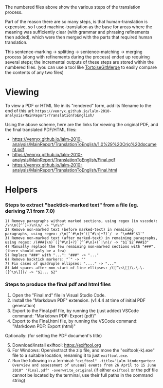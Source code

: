 The numbered files above show the various steps of the translation process.

Part of the reason there are so many steps, is that human-translation is expensive, so I used machine-translation as the base for areas where the meaning was sufficiently clear (with grammar and phrasing refinements then added), which were then merged with the parts that required human translation.

This sentence-marking -> splitting -> sentence-matching -> merging process (along with refinements during the process) ended up requiring several steps; the incremental outputs of these steps are stored within the numbered files. (you can use a tool like [TortoiseGitMerge](https://github.com/Venryx/TortoiseGitMerge_Standalone) to easily compare the contents of any two files)

# Viewing

To view a PDF or HTML file in its "rendered" form, add its filename to the end of this url: `https://venryx.github.io/lalm-2010-analysis/MainReport/TranslationToEnglish/`

Using the above scheme, here are the links for viewing the original PDF, and the final translated PDF/HTML files:
* https://venryx.github.io/lalm-2010-analysis/MainReport/TranslationToEnglish/1.0%29%20Orig%20document.pdf
* https://venryx.github.io/lalm-2010-analysis/MainReport/TranslationToEnglish/Final.pdf
* https://venryx.github.io/lalm-2010-analysis/MainReport/TranslationToEnglish/Final.html

# Helpers

### Steps to extract "backtick-marked text" from a file (eg. deriving 7.1 from 7.0)
```
1) Remove paragraphs without marked sections, using regex (in vscode): /\n\n([^`]+)\n\n/ -> "\n\n"
2) Remove non-marked text (before marked-text) in remaining paragraphs, using regex: /\n[^`#\n]+`([^#\n]+?)`/ -> "\n###`$1`"
3) Remove non-marked text (after marked-text) in remaining paragraphs, using regex: /(###|\n)`([^#\n]+?)`[^`#\n]+(`|\n)/ -> "$1`$2`###$3"
4) Manually replace the few remaining non-marked sections with "###". (there should only be a few)
5) Replace "###" with "...": "###" -> "..."
6) Remove backtick markers: "`" -> ""
7) Fix cases of quadruple ellipses: "...." -> "..."
8) Add spaces after non-start-of-line ellipses: /([^\s\[])\.\.\.([^\s\]])/ -> "$1... $2"
```

### Steps to produce the final pdf and html files

1) Open the "Final.<span/>md" file in Visual Studio Code.
2) Install the "Markdown PDF" extension. (v1.4.4 at time of initial PDF generation)
3) Export to the Final.pdf file, by running the (just added) VSCode command: "Markdown PDF: Export (pdf)"  
4) Export to the Final.html file, by running the VSCode command: "Markdown PDF: Export (html)"

Optionally: (for setting the PDF document's title)  

5) Download/install exiftool: https://exiftool.org
6) For Windows: Open/extract the zip file, and move the "exiftool(-k).exe" file to a suitable location, renaming it to just `exiftool.exe`.
7) Run the following in a terminal: `"exiftool" -title="Lalm kindergarten: Overview and assessment of unusual events from 26 April to 15 June 2010" "Final.pdf" -overwrite_original` (if either `exiftool` or the pdf file cannot be located by the terminal, use their full paths in the command string)